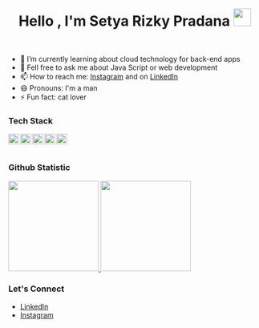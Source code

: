 <h1 align="center">Hello , I'm Setya Rizky Pradana <img src="https://media.giphy.com/media/hvRJCLFzcasrR4ia7z/giphy.gif" width="35"></h1>
<br>


- 🌱 I’m currently learning about cloud technology for back-end apps
- 💬 Fell free to ask me about Java Script or web development
- 📫 How to reach me: [Instagram](https://www.instagram.com/setya_rp) and on [LinkedIn](https://www.linkedin.com/in/setya-rp/)
- 😄 Pronouns: I'm a man
- ⚡ Fun fact: cat lover

### Tech Stack
  <a href="#"><img align="left" alt="JavaScript" title="JavaScript" width="21px" src="https://upload.wikimedia.org/wikipedia/commons/9/99/Unofficial_JavaScript_logo_2.svg" /></a>
  <a href="https://nodejs.org/"><img align="left" alt="NodeJS" title="NodeJS" width="21px" src="https://seeklogo.com/images/N/nodejs-logo-FBE122E377-seeklogo.com.png" /></a>
  <a href="https://reactjs.org/"><img align="left" alt="React" title="React" width="21px" src="https://cdn.worldvectorlogo.com/logos/react-2.svg" /></a>
  <a href="https://nestjs.com/"><img align="left" alt="NestJs" title="NestJs" width="21px" src="https://static.cdnlogo.com/logos/n/57/nestjs.svg" /></a>
  
  <a href="https://nextjs.org/"><img align="left" alt="Next" title="Next (React SSR Framework)" width="21px" src="https://iconape.com/wp-content/files/gm/82643/svg/next-js.svg" /></a>
  <br>
  <br>
  
### Github Statistic
<p align="left">
<a href="https://github.com/setyarp">
  <img height="180em" src="https://github-readme-stats-eight-theta.vercel.app/api?username=setyarp&show_icons=true&theme=algolia&include_all_commits=true&count_private=true"/>
  <img height="180em" src="https://github-readme-stats-eight-theta.vercel.app/api/top-langs/?username=setyarp&layout=compact&langs_count=8&theme=algolia"/>
</a>
</p>

### Let's Connect
- <a href="https://www.linkedin.com/in/setya-rp/">LinkedIn</a>
- <a href="https://instagram.com/setya_rp">Instagram</a>

